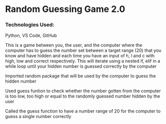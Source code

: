 # Random Guessing Game 2.0

<h3>Technologies Used: </h3>
<p>Python, VS Code, GitHub</p>

<p><p>This is a game between you, the user, and the computer where the computer has to guess the number set between a target range (20) that you know and have hidden and each time you have an input of h, l and c with high, low and correct respectively. This will iterate using a nested if, elif in a while loop until your hidden number is guessed correctly by the computer</p>
<p>Imported random package that will be used by the computer to guess the hidden number</p>
<p>Used guess funtion to check whether the number gotten from the computer is too low, too high or equal to the randomly guessed number hidden by the user</p>
<p>Called the guess function to have a number range of 20 for the computer to guess a single number correctly</p></p>

